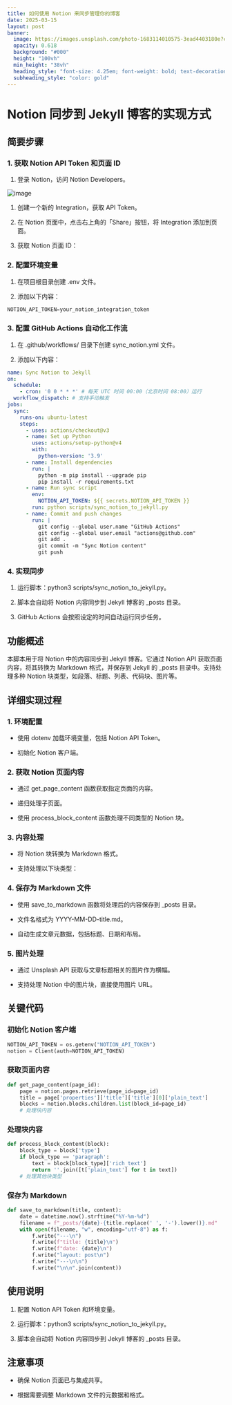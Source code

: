 ```yaml
---
title: 如何使用 Notion 来同步管理你的博客
date: 2025-03-15
layout: post
banner:
  image: https://images.unsplash.com/photo-1683114010575-3ead4403180e?crop=entropy&cs=tinysrgb&fit=max&fm=jpg&ixid=M3w2OTIwMzJ8MHwxfHJhbmRvbXx8fHx8fHx8fDE3NDIwMjcwMjd8&ixlib=rb-4.0.3&q=80&w=1080
  opacity: 0.618
  background: "#000"
  height: "100vh"
  min_height: "38vh"
  heading_style: "font-size: 4.25em; font-weight: bold; text-decoration: underline"
  subheading_style: "color: gold"
---
```


# Notion 同步到 Jekyll 博客的实现方式

## 简要步骤

### 1. 获取 Notion API Token 和页面 ID

1. 登录 Notion，访问 Notion Developers。

![image](https://prod-files-secure.s3.us-west-2.amazonaws.com/a7a0cc5a-89b9-4cda-8686-1fba0ca52f40/d19c1afe-dea5-4312-9333-786b0ba83054/image.png?X-Amz-Algorithm=AWS4-HMAC-SHA256&X-Amz-Content-Sha256=UNSIGNED-PAYLOAD&X-Amz-Credential=ASIAZI2LB466WB7SJK6O%2F20250315%2Fus-west-2%2Fs3%2Faws4_request&X-Amz-Date=20250315T082346Z&X-Amz-Expires=3600&X-Amz-Security-Token=IQoJb3JpZ2luX2VjELj%2F%2F%2F%2F%2F%2F%2F%2F%2F%2FwEaCXVzLXdlc3QtMiJGMEQCIDD5klqfuT5wcich78QlPAPWGfLK2UmgZ%2F0LCI31imSpAiBrckBjMi0iGjBm0PxeY37rG1E9riE417GMSlbMlE2bSyr%2FAwgREAAaDDYzNzQyMzE4MzgwNSIMzsugw%2FWO6Sp0OVJ%2BKtwDnMGPSy0ZsdE%2F8jHya4HxYyUWOW6H57JEC8y16jMXdk6O66x518OGNzbGWtEsyh%2Ftxv7%2FCYq%2F%2FHCBkaW%2BN%2FMaCz5I0caGTwPCG2DgalAz77JalpCIserbWbImb1S14Son1%2Fg%2BT9vbYYN3bdzFUYsckoDQ7apAJYpqomKI4lIh7IasxCW3hgOkIL4e6m18Gf8fTij2xY2iouxUKjw9DPXUYxVm4wWb6OmzZ3Q0x0EeEJ8gL%2BRRlXCLt90JkKfMFs1arz2hZQ9ZHQ4VuRS7evTatVg1ytYJq5GcKSBMxGFUHigaUhzam6fyyj2x37xi7TXAUBsxAQIOeOqAxKk0Hrs7nYDgk42rr68fXiFHdTJ7F3voyWXlTPn%2B2KGdhAM5MZm3yyQW%2BgpfUBolSf5OH4F4nNa1ZfDowtMxtmBc%2FQPXLyacdaHdE72hlDQcRn922kqT1DPsJ5nYg6r74p3DT4ka7cmJqfXNAeREFHcz8aqLx6HpRT59pjHyVX5M8fghr62MDy0A%2FLrNVsyM37F1g19JScSv%2FZyiNBPH5tDNS8ayBMpbaT9dufm7opowriFLvbqTCL83jSqZpHJOmjkIGyiQi27s%2FhM%2BRTAv0HwbMB5Oyh1qLLXboNH8VhCMuh4wwunUvgY6pgETvHn1YVLIGpwCak%2FL4uzSwuiKwDTCn1tjR1QtCrj0cTGFc0AeWT9DF8atPaWLmOUYe0i3O5x2%2FI%2Fcio3cWnTx8JQ1n%2FYt%2BZ5c%2BDB3uSJjPdgJt104dsVbN5UU%2B25JJ87%2Fcsd6rD0Qk9UAQKjMWh3hXHAv4fwSvtynflK8T%2FcuQUYAC7EOaRBENeCdfBMjsjybXsqvaDupW08TjhgdPBRkh2Zzjwt1&X-Amz-Signature=57ffd313c88297ff08634f662f8065f5c41daf6c632e379b8d3bd91cb31403bd&X-Amz-SignedHeaders=host&x-id=GetObject)

1. 创建一个新的 Integration，获取 API Token。

1. 在 Notion 页面中，点击右上角的「Share」按钮，将 Integration 添加到页面。

1. 获取 Notion 页面 ID：


### 2. 配置环境变量

1. 在项目根目录创建 .env 文件。

1. 添加以下内容：

```javascript
NOTION_API_TOKEN=your_notion_integration_token
```

### 3. 配置 GitHub Actions 自动化工作流

1. 在 .github/workflows/ 目录下创建 sync_notion.yml 文件。

1. 添加以下内容：

```yaml
name: Sync Notion to Jekyll
on:
  schedule:
    - cron: '0 0 * * *' # 每天 UTC 时间 00:00（北京时间 08:00）运行
  workflow_dispatch: # 支持手动触发
jobs:
  sync:
    runs-on: ubuntu-latest
    steps:
      - uses: actions/checkout@v3
      - name: Set up Python
        uses: actions/setup-python@v4
        with:
          python-version: '3.9'
      - name: Install dependencies
        run: |
          python -m pip install --upgrade pip
          pip install -r requirements.txt
      - name: Run sync script
        env:
          NOTION_API_TOKEN: ${{ secrets.NOTION_API_TOKEN }}
        run: python scripts/sync_notion_to_jekyll.py
      - name: Commit and push changes
        run: |
          git config --global user.name "GitHub Actions"
          git config --global user.email "actions@github.com"
          git add .
          git commit -m "Sync Notion content"
          git push
```

### 4. 实现同步

1. 运行脚本：python3 scripts/sync_notion_to_jekyll.py。

1. 脚本会自动将 Notion 内容同步到 Jekyll 博客的 _posts 目录。

1. GitHub Actions 会按照设定的时间自动运行同步任务。

## 功能概述

本脚本用于将 Notion 中的内容同步到 Jekyll 博客。它通过 Notion API 获取页面内容，将其转换为 Markdown 格式，并保存到 Jekyll 的 _posts 目录中。支持处理多种 Notion 块类型，如段落、标题、列表、代码块、图片等。

## 详细实现过程

### 1. 环境配置

- 使用 dotenv 加载环境变量，包括 Notion API Token。

- 初始化 Notion 客户端。

### 2. 获取 Notion 页面内容

- 通过 get_page_content 函数获取指定页面的内容。

- 递归处理子页面。

- 使用 process_block_content 函数处理不同类型的 Notion 块。

### 3. 内容处理

- 将 Notion 块转换为 Markdown 格式。

- 支持处理以下块类型：


### 4. 保存为 Markdown 文件

- 使用 save_to_markdown 函数将处理后的内容保存到 _posts 目录。

- 文件名格式为 YYYY-MM-DD-title.md。

- 自动生成文章元数据，包括标题、日期和布局。

### 5. 图片处理

- 通过 Unsplash API 获取与文章标题相关的图片作为横幅。

- 支持处理 Notion 中的图片块，直接使用图片 URL。

## 关键代码

### 初始化 Notion 客户端

```python
NOTION_API_TOKEN = os.getenv("NOTION_API_TOKEN")
notion = Client(auth=NOTION_API_TOKEN)
```

### 获取页面内容

```python
def get_page_content(page_id):
    page = notion.pages.retrieve(page_id=page_id)
    title = page['properties']['title']['title'][0]['plain_text']
    blocks = notion.blocks.children.list(block_id=page_id)
    # 处理块内容
```

### 处理块内容

```python
def process_block_content(block):
    block_type = block['type']
    if block_type == 'paragraph':
        text = block[block_type]['rich_text']
        return ''.join([t['plain_text'] for t in text])
    # 处理其他块类型
```

### 保存为 Markdown

```python
def save_to_markdown(title, content):
    date = datetime.now().strftime("%Y-%m-%d")
    filename = f"_posts/{date}-{title.replace(' ', '-').lower()}.md"
    with open(filename, "w", encoding="utf-8") as f:
        f.write("---\n")
        f.write(f"title: {title}\n")
        f.write(f"date: {date}\n")
        f.write("layout: post\n")
        f.write("---\n\n")
        f.write("\n\n".join(content))
```

## 使用说明

1. 配置 Notion API Token 和环境变量。

1. 运行脚本：python3 scripts/sync_notion_to_jekyll.py。

1. 脚本会自动将 Notion 内容同步到 Jekyll 博客的 _posts 目录。

## 注意事项

- 确保 Notion 页面已与集成共享。

- 根据需要调整 Markdown 文件的元数据和格式。